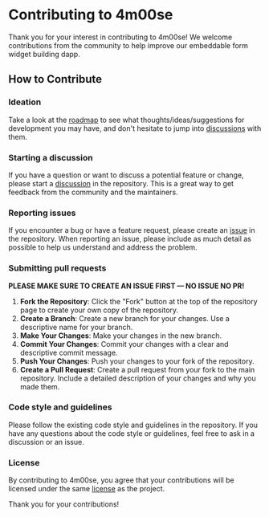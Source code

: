 # Contributing to 4m00se

Thank you for your interest in contributing to 4m00se! We welcome contributions from the community to help improve our embeddable form widget building dapp.

## How to Contribute

### Ideation

Take a look at the [roadmap](ROADMAP.md) to see what thoughts/ideas/suggestions for development you may have, and don't hesitate to jump into [discussions](https://github.com/stellar-dapps/4m00se-dapp/discussions) with them.

### Starting a discussion

If you have a question or want to discuss a potential feature or change, please start a [discussion](https://github.com/stellar-dapps/4m00se-dapp/discussions) in the repository. This is a great way to get feedback from the community and the maintainers.

### Reporting issues

If you encounter a bug or have a feature request, please create an [issue](https://github.com/stellar-dapps/4m00se-dapp/issues) in the repository. When reporting an issue, please include as much detail as possible to help us understand and address the problem.

### Submitting pull requests

**PLEASE MAKE SURE TO CREATE AN ISSUE FIRST — NO ISSUE NO PR!**

1. **Fork the Repository**: Click the "Fork" button at the top of the repository page to create your own copy of the repository.
2. **Create a Branch**: Create a new branch for your changes. Use a descriptive name for your branch.
3. **Make Your Changes**: Make your changes in the new branch.
4. **Commit Your Changes**: Commit your changes with a clear and descriptive commit message.
5. **Push Your Changes**: Push your changes to your fork of the repository.
6. **Create a Pull Request**: Create a pull request from your fork to the main repository. Include a detailed description of your changes and why you made them.

### Code style and guidelines

Please follow the existing code style and guidelines in the repository. If you have any questions about the code style or guidelines, feel free to ask in a discussion or an issue.

### License

By contributing to 4m00se, you agree that your contributions will be licensed under the same [license](../LICENSE) as the project.

Thank you for your contributions!
